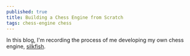 ```yaml
---
published: true
title: Building a Chess Engine from Scratch
tags: chess-engine chess 
---
```


In this blog, I'm recording the process of me developing my own chess engine, [silkfish](https://github.com/silkrow/silkfish).
